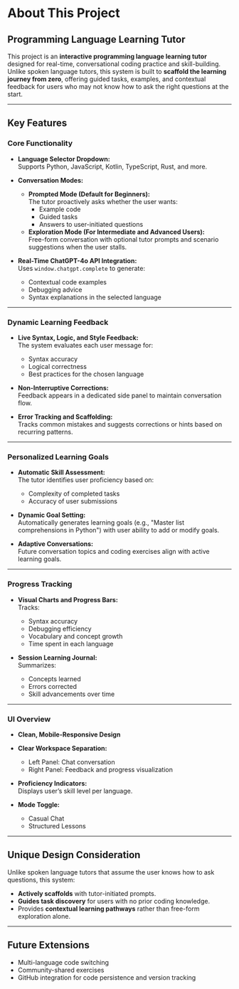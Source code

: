 # About This Project
## Programming Language Learning Tutor

This project is an **interactive programming language learning tutor** designed for real-time, conversational coding practice and skill-building. Unlike spoken language tutors, 
this system is built to **scaffold the learning journey from zero**, offering guided tasks, examples, and contextual feedback for users who may not know how to ask the right questions at the start.

---

## Key Features

### Core Functionality
- **Language Selector Dropdown:**  
  Supports Python, JavaScript, Kotlin, TypeScript, Rust, and more.
  
- **Conversation Modes:**  
  - **Prompted Mode (Default for Beginners):**  
    The tutor proactively asks whether the user wants:
    - Example code  
    - Guided tasks  
    - Answers to user-initiated questions  
  - **Exploration Mode (For Intermediate and Advanced Users):**  
    Free-form conversation with optional tutor prompts and scenario suggestions when the user stalls.

- **Real-Time ChatGPT-4o API Integration:**  
  Uses `window.chatgpt.complete` to generate:
  - Contextual code examples  
  - Debugging advice  
  - Syntax explanations in the selected language

---

### Dynamic Learning Feedback
- **Live Syntax, Logic, and Style Feedback:**  
  The system evaluates each user message for:
  - Syntax accuracy  
  - Logical correctness  
  - Best practices for the chosen language
  
- **Non-Interruptive Corrections:**  
  Feedback appears in a dedicated side panel to maintain conversation flow.

- **Error Tracking and Scaffolding:**  
  Tracks common mistakes and suggests corrections or hints based on recurring patterns.

---

### Personalized Learning Goals
- **Automatic Skill Assessment:**  
  The tutor identifies user proficiency based on:
  - Complexity of completed tasks  
  - Accuracy of user submissions
  
- **Dynamic Goal Setting:**  
  Automatically generates learning goals (e.g., "Master list comprehensions in Python") with user ability to add or modify goals.

- **Adaptive Conversations:**  
  Future conversation topics and coding exercises align with active learning goals.

---

### Progress Tracking
- **Visual Charts and Progress Bars:**  
  Tracks:
  - Syntax accuracy  
  - Debugging efficiency  
  - Vocabulary and concept growth  
  - Time spent in each language
  
- **Session Learning Journal:**  
  Summarizes:
  - Concepts learned  
  - Errors corrected  
  - Skill advancements over time

---

### UI Overview
- **Clean, Mobile-Responsive Design**
- **Clear Workspace Separation:**
  - Left Panel: Chat conversation
  - Right Panel: Feedback and progress visualization

- **Proficiency Indicators:**  
  Displays user’s skill level per language.

- **Mode Toggle:**
  - Casual Chat  
  - Structured Lessons

---

## Unique Design Consideration
Unlike spoken language tutors that assume the user knows how to ask questions, this system:
- **Actively scaffolds** with tutor-initiated prompts.
- **Guides task discovery** for users with no prior coding knowledge.
- Provides **contextual learning pathways** rather than free-form exploration alone.

---

## Future Extensions
- Multi-language code switching  
- Community-shared exercises  
- GitHub integration for code persistence and version tracking
